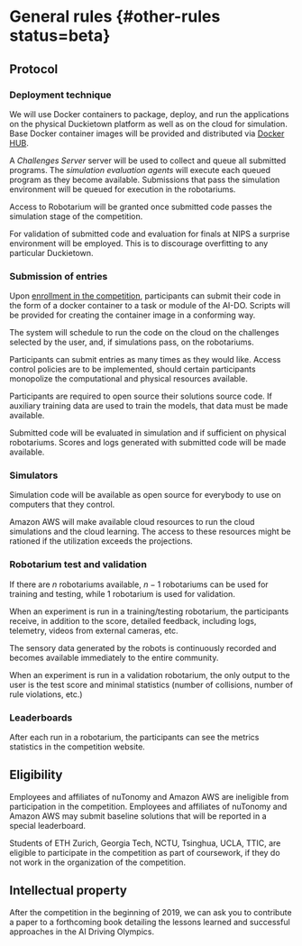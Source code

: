 # General rules {#other-rules status=beta}  


## Protocol

### Deployment technique

We will use Docker containers to package, deploy, and run the applications on the physical Duckietown platform as well as on the cloud for simulation. Base Docker container images will be provided and distributed via [Docker HUB][dockerhub].

[dockerhub]: https://hub.docker.com/r/duckietown/

A *Challenges Server* server will be used to collect and queue all submitted programs. The *simulation evaluation agents* will execute each queued program as they become available. Submissions that pass the simulation environment will be queued for execution in the robotariums.

<!-- <div figure-id="fig:dockerflow">
\input{dockerflow.tex}
<figcaption>Submission, Deployment, and Execution Flow
</figcaption>
</div> -->

Access to Robotarium will be granted once submitted code passes the simulation stage of the competition.


For validation of submitted code and evaluation for finals at NIPS a surprise environment will be employed. This is to discourage overfitting to any particular Duckietown.


### Submission of entries

Upon [enrollment in the competition](https://www.duckietown.org/research/ai-driving-olympics/get-started), participants can submit their code in the form of a docker container to a task or module of the AI-DO. Scripts will be provided for creating the container image in a conforming way.

The system will schedule to run the code on the cloud on the challenges selected by the user, and, if simulations pass, on the robotariums.

Participants can submit entries as many times as they would like. Access control policies are to be implemented, should certain participants monopolize the computational and physical resources available.

Participants are required to open source their solutions source code. If auxiliary training data are used to train the models, that data must be made available.

Submitted code will be evaluated in simulation and if sufficient on physical robotariums. Scores and logs generated with submitted code will be made available.


### Simulators

Simulation code will be available as open source for everybody to use on computers that they control.

Amazon AWS will make available cloud resources to run the cloud simulations and the cloud learning. The access to these resources might be rationed if the utilization exceeds the projections.

### Robotarium test and validation

If there are $n$ robotariums available, $n-1$ robotariums can be used for training and testing, while 1 robotarium is used for validation.

When an experiment is run in a training/testing robotarium, the participants receive, in addition to the score, detailed feedback, including logs, telemetry, videos from external cameras, etc.

The sensory data generated by the robots is continuously recorded and becomes available immediately to the entire community.

When an experiment is run in a validation robotarium, the only output to the user is the test score and minimal statistics (number of collisions, number of rule violations, etc.)

### Leaderboards

After each run in a robotarium, the participants can see the metrics statistics in the competition website.
 

## Eligibility

Employees and affiliates of nuTonomy and Amazon AWS are ineligible from participation in the competition. Employees and affiliates of nuTonomy and Amazon AWS may submit baseline solutions that will be reported in a special leaderboard.

Students of ETH Zurich, Georgia Tech, NCTU, Tsinghua, UCLA, TTIC, are eligible to participate in the competition as part of coursework, if they do not work in the organization of the competition.

## Intellectual property

After the competition in the beginning of 2019, we can ask you to contribute a paper to a forthcoming book detailing the lessons learned and successful approaches in the AI Driving Olympics.
